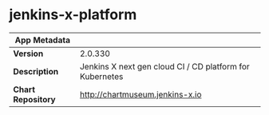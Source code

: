 # jenkins-x-platform

|App Metadata||
|---|---|
| **Version** | 2.0.330 |
| **Description** | Jenkins X next gen cloud CI / CD platform for Kubernetes |
| **Chart Repository** | http://chartmuseum.jenkins-x.io |
